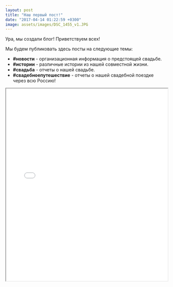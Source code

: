 ```yaml
---
layout: post
title: "Наш первый пост!"
date: "2017-04-14 01:22:59 +0300"
image: assets/images/DSC_1455_v1.JPG
---
```


Ура, мы создали блог! Приветствуем всех!

Мы будем публиковать здесь посты на следующие темы:
* **#новости** - организационная информация о предстоящей свадьбе.
* **#истории** - различные истории из нашей совместной жизни.
* **#свадьба** - отчеты о нашей свадьбе.
* **#свадебноепутешествие** - отчеты о нашей свадебной поездке через всю Россию!


<iframe src="/dancing_man.html" width="100%" height="600px">
   Ваш браузер не поддерживает плавающие фреймы!
</iframe>
